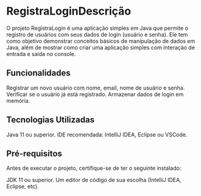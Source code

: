 # RegistraLoginDescrição
O projeto RegistraLogin é uma aplicação simples em Java que permite o registro de usuários com seus dados de login (usuário e senha). Ele tem como objetivo demonstrar conceitos básicos de manipulação de dados em Java, além de mostrar como criar uma aplicação simples com interação de entrada e saída no console.

## Funcionalidades
Registrar um novo usuário com nome, email, nome de usuário e senha.
Verificar se o usuário já está registrado.
Armazenar dados de login em memória.

## Tecnologias Utilizadas
Java 11 ou superior.
IDE recomendada: IntelliJ IDEA, Eclipse ou VSCode.

## Pré-requisitos
Antes de executar o projeto, certifique-se de ter o seguinte instalado:

JDK 11 ou superior.
Um editor de código de sua escolha (IntelliJ IDEA, Eclipse, etc).
